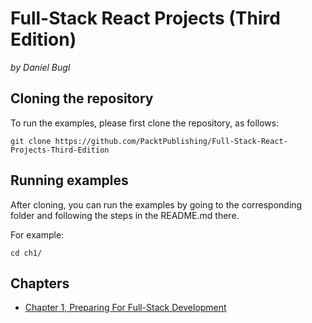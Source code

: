 # Full-Stack React Projects (Third Edition)

_by Daniel Bugl_


## Cloning the repository

To run the examples, please first clone the repository, as follows:

```
git clone https://github.com/PacktPublishing/Full-Stack-React-Projects-Third-Edition
```


## Running examples

After cloning, you can run the examples by going to the corresponding folder and following the steps in the README.md there.

For example:

```
cd ch1/
```


## Chapters

- [Chapter 1, Preparing For Full-Stack Development](https://github.com/PacktPublishing/Full-Stack-React-Projects-Third-Edition/tree/main/ch1)
